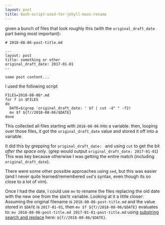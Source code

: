 ```yaml
---
layout: post
title: bash-script-used-for-jekyll-mass-rename
---
```


given a bunch of files that look roughly this (with the `original_draft_date`
part being most important):

```
# 2018-08-06-post-title.md

---
layout: post
title: something or other
original_draft_date: 2017-01-01
--

some post content...
```

I used the following script

```
FILES=2018-08-06*.md
for f in $FILES
do
  DATE=$(grep 'original_draft_date: ' $f | cut -d" " -f2)
  mv $f ${f//2018-08-06/$DATE}
done
```

This collected all files starting with `2018-08-06` into a variable. then, looping over
those files, it got the `original_draft_date` value and stored it off into a
variable.

It did this by grepping for `original_draft_date: ` and using `cut` to get the bit
_after the space only_. (grep would output `original_draft_date: 2017-01-01`) This was key because otherwise I was getting the entire
match (including `original_draft_date`). 

There were some other possible
approaches using `sed`, but this was easier (and I never quite
learned/remembered `sed`'s syntax, even though its so close to a lot of vim).

Once I had the date, I could use `mv` to
rename the files replacing the old date with the new one from the `$DATE`
variable. Looking at it a little closer:  Assuming the original filename is
`2018-08-06-post-title.md` and the value stored in `$DATE` is `2017-01-01`,
then `mv $f ${f//2018-08-06/$DATE}` evaluates to: `mv 2018-08-06-post-title.md
2017-01-01-post-title.md` using [substring search and
replace](http://wiki.bash-hackers.org/syntax/pe#search_and_replace) here: `${f//2018-08-06/$DATE}`.

